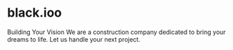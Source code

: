 # black.ioo
Building Your Vision We are a construction company dedicated to bring your dreams to life. Let us handle your next project.
